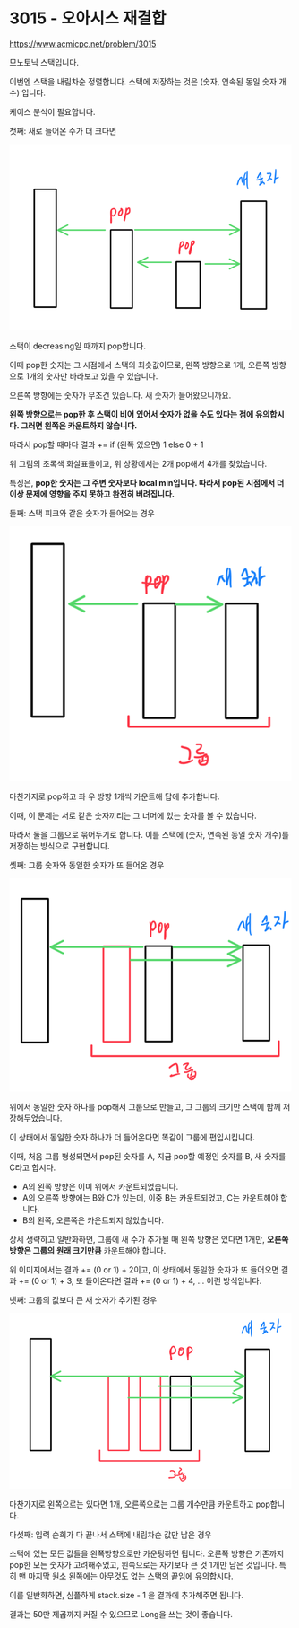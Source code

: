 # 3015 - 오아시스 재결합

<https://www.acmicpc.net/problem/3015>

모노토닉 스택입니다.

이번엔 스택을 내림차순 정렬합니다.
스택에 저장하는 것은 (숫자, 연속된 동일 숫자 개수) 입니다.

케이스 분석이 필요합니다.

첫째: 새로 들어온 수가 더 크다면

![image](image.png)

스택이 decreasing일 때까지 pop합니다.

이때 pop한 숫자는 그 시점에서 스택의 최솟값이므로, 왼쪽 방향으로 1개, 오른쪽 방향으로 1개의 숫자만 바라보고 있을 수 있습니다.

오른쪽 방향에는 숫자가 무조건 있습니다.
새 숫자가 들어왔으니까요.

**왼쪽 방향으로는 pop한 후 스택이 비어 있어서 숫자가 없을 수도 있다는 점에 유의합시다. 그러면 왼쪽은 카운트하지 않습니다.**

따라서 pop할 때마다 결과 += if (왼쪽 있으면) 1 else 0 + 1

위 그림의 초록색 화살표들이고, 위 상황에서는 2개 pop해서 4개를 찾았습니다.

특징은, **pop한 숫자는 그 주변 숫자보다 local min입니다. 따라서 pop된 시점에서 더 이상 문제에 영향을 주지 못하고 완전히 버려집니다.**

둘째: 스택 피크와 같은 숫자가 들어오는 경우

![image-1](image-1.png)

마찬가지로 pop하고 좌 우 방향 1개씩 카운트해 답에 추가합니다.

이때, 이 문제는 서로 같은 숫자끼리는 그 너머에 있는 숫자를 볼 수 있습니다.

따라서 둘을 그룹으로 묶어두기로 합니다.
이를 스택에 (숫자, 연속된 동일 숫자 개수)를 저장하는 방식으로 구현합니다.

셋째: 그룹 숫자와 동일한 숫자가 또 들어온 경우

![image-2](image-2.png)

위에서 동일한 숫자 하나를 pop해서 그룹으로 만들고, 그 그룹의 크기만 스택에 함께 저장해두었습니다.

이 상태에서 동일한 숫자 하나가 더 들어온다면 똑같이 그룹에 편입시킵니다.

이때, 처음 그룹 형성되면서 pop된 숫자를 A, 지금 pop할 예정인 숫자를 B, 새 숫자를 C라고 합시다.

- A의 왼쪽 방향은 이미 위에서 카운트되었습니다.
- A의 오른쪽 방향에는 B와 C가 있는데, 이중 B는 카운트되었고, C는 카운트해야 합니다.
- B의 왼쪽, 오른쪽은 카운트되지 않았습니다.

상세 생략하고 일반화하면, 그룹에 새 수가 추가될 때 왼쪽 방향은 있다면 1개만, **오른쪽 방향은 그룹의 원래 크기만큼** 카운트해야 합니다.

위 이미지에서는 결과 += (0 or 1) + 2이고, 이 상태에서 동일한 숫자가 또 들어오면 결과 += (0 or 1) + 3, 또 들어온다면 결과 += (0 or 1) + 4, ... 이런 방식입니다.

넷째: 그룹의 값보다 큰 새 숫자가 추가된 경우

![image-3](image-3.png)

마찬가지로 왼쪽으로는 있다면 1개, 오른쪽으로는 그룹 개수만큼 카운트하고 pop합니다.

다섯째: 입력 순회가 다 끝나서 스택에 내림차순 값만 남은 경우

스택에 있는 모든 값들을 왼쪽방향으로만 카운팅하면 됩니다.
오른쪽 방향은 기존까지 pop한 모든 숫자가 고려해주었고, 왼쪽으로는 자기보다 큰 것 1개만 남은 것입니다.
특히 맨 마지막 원소 왼쪽에는 아무것도 없는 스택의 끝임에 유의합시다.

이를 일반화하면, 심플하게 stack.size - 1 을 결과에 추가해주면 됩니다.

결과는 50만 제곱까지 커질 수 있으므로 Long을 쓰는 것이 좋습니다.
